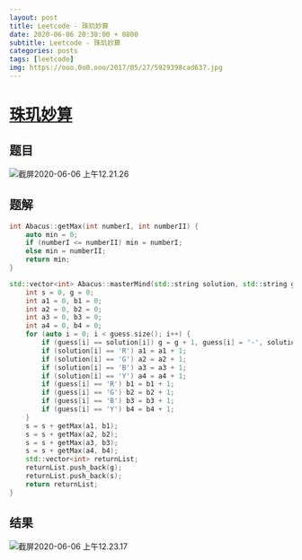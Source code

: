 ```yaml
---
layout: post
title: Leetcode - 珠玑妙算
date: 2020-06-06 20:30:00 + 0800
subtitle: Leetcode - 珠玑妙算
categories: posts
tags: [leetcode]
img: https://ooo.0o0.ooo/2017/05/27/5929398cad637.jpg
---
```


# [珠玑妙算](https://leetcode-cn.com/problems/master-mind-lcci/)

## 题目

![截屏2020-06-06 上午12.21.26](https://tva1.sinaimg.cn/large/007S8ZIlly1gfhvi9vcdaj310g0oy79q.jpg)

## 题解

```c++
int Abacus::getMax(int numberI, int numberII) {
    auto min = 0;
    if (numberI <= numberII) min = numberI;
    else min = numberII;
    return min;
}

std::vector<int> Abacus::masterMind(std::string solution, std::string guess) {
    int s = 0, g = 0;
    int a1 = 0, b1 = 0;
    int a2 = 0, b2 = 0;
    int a3 = 0, b3 = 0;
    int a4 = 0, b4 = 0;
    for (auto i = 0; i < guess.size(); i++) {
        if (guess[i] == solution[i]) g = g + 1, guess[i] = '-', solution[i] = '-';
        if (solution[i] == 'R') a1 = a1 + 1;
        if (solution[i] == 'G') a2 = a2 + 1;
        if (solution[i] == 'B') a3 = a3 + 1;
        if (solution[i] == 'Y') a4 = a4 + 1;
        if (guess[i] == 'R') b1 = b1 + 1;
        if (guess[i] == 'G') b2 = b2 + 1;
        if (guess[i] == 'B') b3 = b3 + 1;
        if (guess[i] == 'Y') b4 = b4 + 1;
    }
    s = s + getMax(a1, b1);
    s = s + getMax(a2, b2);
    s = s + getMax(a3, b3);
    s = s + getMax(a4, b4);
    std::vector<int> returnList;
    returnList.push_back(g);
    returnList.push_back(s);
    return returnList;
}
```

## 结果

![截屏2020-06-06 上午12.23.17](https://tva1.sinaimg.cn/large/007S8ZIlly1gfhvjbpam0j30yq0acwfn.jpg)